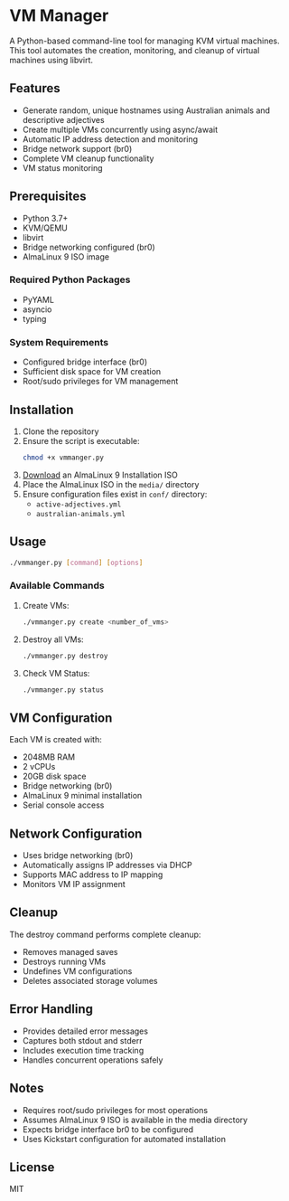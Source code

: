 # VM Manager

A Python-based command-line tool for managing KVM virtual machines. This tool automates the creation, monitoring, and cleanup of virtual machines using libvirt.

## Features

- Generate random, unique hostnames using Australian animals and descriptive adjectives
- Create multiple VMs concurrently using async/await
- Automatic IP address detection and monitoring
- Bridge network support (br0)
- Complete VM cleanup functionality
- VM status monitoring

## Prerequisites

- Python 3.7+
- KVM/QEMU
- libvirt
- Bridge networking configured (br0)
- AlmaLinux 9 ISO image

### Required Python Packages

- PyYAML
- asyncio
- typing

### System Requirements

- Configured bridge interface (br0)
- Sufficient disk space for VM creation
- Root/sudo privileges for VM management

## Installation

1. Clone the repository
2. Ensure the script is executable:
   ```bash
   chmod +x vmmanger.py
   ```
4. [Download](https://mirror.server.net/almalinux/9.5/isos/x86_64/) an AlmaLinux 9 Installation ISO
5. Place the AlmaLinux ISO in the `media/` directory
6. Ensure configuration files exist in `conf/` directory:
   - `active-adjectives.yml`
   - `australian-animals.yml`

## Usage

```bash
./vmmanger.py [command] [options]
```

### Available Commands

1. Create VMs:
   ```bash
   ./vmmanger.py create <number_of_vms>
   ```

2. Destroy all VMs:
   ```bash
   ./vmmanger.py destroy
   ```

3. Check VM Status:
   ```bash
   ./vmmanger.py status
   ```

## VM Configuration

Each VM is created with:
- 2048MB RAM
- 2 vCPUs
- 20GB disk space
- Bridge networking (br0)
- AlmaLinux 9 minimal installation
- Serial console access

## Network Configuration

- Uses bridge networking (br0)
- Automatically assigns IP addresses via DHCP
- Supports MAC address to IP mapping
- Monitors VM IP assignment

## Cleanup

The destroy command performs complete cleanup:
- Removes managed saves
- Destroys running VMs
- Undefines VM configurations
- Deletes associated storage volumes

## Error Handling

- Provides detailed error messages
- Captures both stdout and stderr
- Includes execution time tracking
- Handles concurrent operations safely

## Notes

- Requires root/sudo privileges for most operations
- Assumes AlmaLinux 9 ISO is available in the media directory
- Expects bridge interface br0 to be configured
- Uses Kickstart configuration for automated installation

## License
MIT